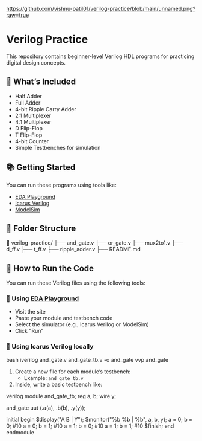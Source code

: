 https://github.com/vishnu-patil01/verilog-practice/blob/main/unnamed.png?raw=true

# Verilog Practice

This repository contains beginner-level Verilog HDL programs for practicing digital design concepts.

## 🔧 What’s Included

- Half Adder
- Full Adder
- 4-bit Ripple Carry Adder
- 2:1 Multiplexer
- 4:1 Multiplexer
- D Flip-Flop
- T Flip-Flop
- 4-bit Counter
- Simple Testbenches for simulation

## 📚 Getting Started

You can run these programs using tools like:

- [EDA Playground](https://www.edaplayground.com/)
- [Icarus Verilog](http://iverilog.icarus.com/)
- [ModelSim](https://eda.sw.siemens.com/en-US/ic/modelsim/)

## 📂 Folder Structure
📁 verilog-practice/
├── and_gate.v
├── or_gate.v
├── mux2to1.v
├── d_ff.v
├── t_ff.v
├── ripple_adder.v
├── README.md

## 🔧 How to Run the Code

You can run these Verilog files using the following tools:

### 🔹 Using [EDA Playground](https://www.edaplayground.com/)
- Visit the site
- Paste your module and testbench code
- Select the simulator (e.g., Icarus Verilog or ModelSim)
- Click "Run"

### 🔹 Using Icarus Verilog locally

bash
iverilog and_gate.v and_gate_tb.v -o and_gate
vvp and_gate

1. Create a new file for each module’s testbench:
   - Example: `and_gate_tb.v`
2. Inside, write a basic testbench like:

verilog
module and_gate_tb;
  reg a, b;
  wire y;

  and_gate uut (.a(a), .b(b), .y(y));

  initial begin
    $display("A B | Y");
    $monitor("%b %b | %b", a, b, y);
    a = 0; b = 0;
    #10 a = 0; b = 1;
    #10 a = 1; b = 0;
    #10 a = 1; b = 1;
    #10 $finish;
  end
endmodule

